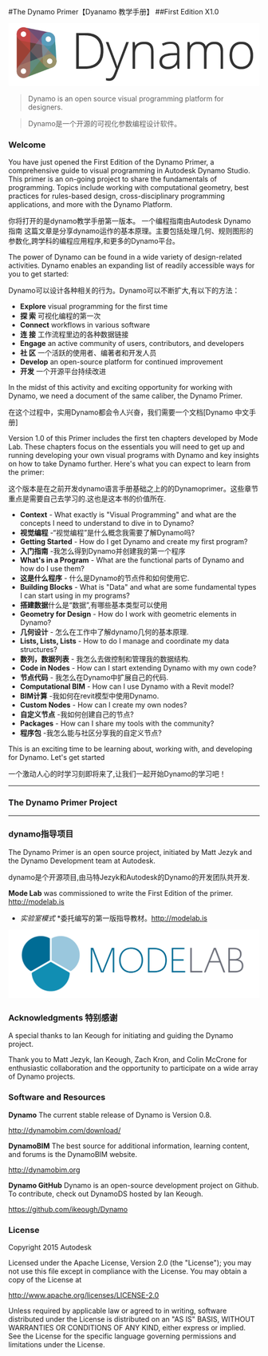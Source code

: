 #The Dynamo Primer【Dyanamo 教学手册】
##First Edition X1.0

![Dynamo Logo](images/dynamo_logo_dark-trim.png)

> Dynamo is an open source visual programming platform for designers.

> Dynamo是一个开源的可视化参数编程设计软件。

### Welcome
You have just opened the First Edition of the Dynamo Primer, a comprehensive guide to visual programming in Autodesk Dynamo Studio. This primer is an on-going project to share the fundamentals of programming. Topics include working with computational geometry, best practices for rules-based design, cross-disciplinary programming applications, and more with the Dynamo Platform.


你将打开的是dynamo教学手册第一版本。
一个编程指南由Autodesk Dynamo 指南
这篇文章是分享dynamo运作的基本原理。主要包括处理几何、规则图形的参数化,跨学科的编程应用程序,和更多的Dynamo平台。


The power of Dynamo can be found in a wide variety of design-related activities. Dynamo enables an expanding list of readily accessible ways for you to get started:

Dynamo可以设计各种相关的行为。Dynamo可以不断扩大,有以下的方法：


* **Explore** visual programming for the first time
* **探  索**   可视化编程的第一次
* **Connect** workflows in various software
* **连  接** 工作流程里边的各种数据链接
* **Engage** an active community of users, contributors, and developers
* **社 区** 一个活跃的使用者、编著者和开发人员
* **Develop** an open-source platform for continued improvement
* **开发** 一个开源平台持续改进



In the midst of this activity and exciting opportunity for working with Dynamo, we need a document of the same caliber, the Dynamo Primer.

在这个过程中，实用Dynamo都会令人兴奋，我们需要一个文档[Dynamo 中文手册]


Version 1.0 of this Primer includes the first ten chapters developed by Mode Lab. These chapters focus on the essentials you will need to get up and running developing your own visual programs with Dynamo and key insights on how to take Dynamo further. Here's what you can expect to learn from the primer:

这个版本是在之前开发dynamo语言手册基础之上的的Dynamoprimer。这些章节重点是需要自己去学习的.这也是这本书的价值所在.


* **Context** - What exactly is "Visual Programming" and what are the concepts I need to understand to dive in to Dynamo?
* **视觉编程** -“视觉编程”是什么概念我需要了解Dynamo吗?
* **Getting Started** - How do I get Dynamo and create my first program?
* **入门指南** -我怎么得到Dynamo并创建我的第一个程序
* **What's in a Program** - What are the functional parts of Dynamo and how do I use them?
* **这是什么程序** - 什么是Dynamo的节点件和如何使用它.
* **Building Blocks** - What is "Data" and what are some fundamental types I can start using in my programs?
*  **搭建数据**什么是“数据”,有哪些基本类型可以使用
* **Geometry for Design** - How do I work with geometric elements in Dynamo?
* **几何设计** - 怎么在工作中了解dynamo几何的基本原理.
* **Lists, Lists, Lists** - How to do I manage and coordinate my data structures? 
*  **数列，数据列表** - 我怎么去做控制和管理我的数据结构.
* **Code in Nodes** - How can I start extending Dynamo with my own code?
* **节点代码** - 我怎么在Dynamo中扩展自己的代码.
* **Computational BIM** - How can I use Dynamo with a Revit model?
* **BIM计算** -我如何在revit模型中使用Dynamo.
* **Custom Nodes** - How can I create my own nodes?
* **自定义节点** -我如何创建自己的节点?
* **Packages** - How can I share my tools with the community?
* **程序包** -我怎么能与社区分享我的自定义节点?

This is an exciting time to be learning about, working with, and developing for Dynamo. Let's get started

一个激动人心的时学习刻即将来了,让我们一起开始Dynamo的学习吧！

---
### The Dynamo Primer Project
---
###  dynamo指导项目

The Dynamo Primer is an open source project, initiated by Matt Jezyk and the Dynamo Development team at Autodesk.

dynamo是个开源项目,由马特Jezyk和Autodesk的Dynamo的开发团队共开发.

**Mode Lab** was commissioned to write the First Edition of the primer. http://modelab.is

* *实验室模式* *委托编写的第一版指导教材。http://modelab.is

![Mode Lab Logo](images/MODELAB_Logo.png)

### Acknowledgments    特别感谢

A special thanks to Ian Keough for initiating and guiding the Dynamo project.

Thank you to Matt Jezyk, Ian Keough, Zach Kron, and Colin McCrone for enthusiastic collaboration and the opportunity to participate on a wide array of Dynamo projects.

### Software and Resources
**Dynamo** The current stable release of Dynamo is Version 0.8.

http://dynamobim.com/download/

**DynamoBIM** The best source for additional information, learning content, and forums is the DynamoBIM website.

http://dynamobim.org

**Dynamo GitHub** Dynamo is an open-source development project on Github. To contribute, check out DynamoDS hosted by Ian Keough.

https://github.com/ikeough/Dynamo

### License
Copyright 2015 Autodesk

Licensed under the Apache License, Version 2.0 (the "License"); you may not use this file except in compliance with the License. You may obtain a copy of the License at

http://www.apache.org/licenses/LICENSE-2.0

Unless required by applicable law or agreed to in writing, software distributed under the License is distributed on an "AS IS" BASIS, WITHOUT WARRANTIES OR CONDITIONS OF ANY KIND, either express or implied. See the License for the specific language governing permissions and limitations under the License.

